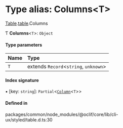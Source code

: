 # Type alias: Columns<T\>

[Table](../modules/ux.Table-1.md).[table](../modules/ux.Table-1.table-1.md).Columns

Ƭ **Columns**<`T`\>: `Object`

#### Type parameters

| Name | Type |
| :------ | :------ |
| `T` | extends `Record`<`string`, `unknown`\> |

#### Index signature

▪ [key: `string`]: `Partial`<[`Column`](../interfaces/ux.Table-1.table-1.Column.md)<`T`\>\>

#### Defined in

packages/common/node_modules/@oclif/core/lib/cli-ux/styled/table.d.ts:30
